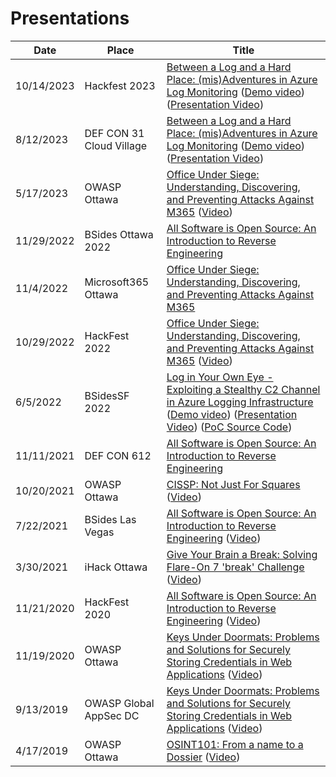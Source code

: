 # Presentations

| Date | Place | Title |
| ---| --- | --- |
| 10/14/2023 | Hackfest 2023 | [Between a Log and a Hard Place: (mis)Adventures in Azure Log Monitoring](https://github.com/0xd13a/presentations/blob/main/general/BetweenALogAndAHardPlace-Hackfest-2023.pdf) ([Demo video](https://www.youtube.com/watch?v=600OdiFNYWE)) ([Presentation Video](https://www.youtube.com/watch?v=DXYxuEsEyCg))|
| 8/12/2023 | DEF CON 31 Cloud Village | [Between a Log and a Hard Place: (mis)Adventures in Azure Log Monitoring](https://github.com/0xd13a/presentations/blob/main/general/BetweenALogAndAHardPlace-DEFCONCloudVillage-2023.pdf) ([Demo video](https://www.youtube.com/watch?v=600OdiFNYWE)) ([Presentation Video](https://www.youtube.com/watch?v=uKiRo6d5Obs))|
| 5/17/2023 | OWASP Ottawa | [Office Under Siege: Understanding, Discovering, and Preventing Attacks Against M365](https://github.com/0xd13a/presentations/blob/main/general/OfficeUnderSiege-DBeryoza-HackFest2022.pdf) ([Video](https://www.youtube.com/watch?v=CyVrl7MIgVA))|
| 11/29/2022 | BSides Ottawa 2022 | [All Software is Open Source: An Introduction to Reverse Engineering](https://github.com/0xd13a/presentations/blob/main/re/AllSoftwareIsOpenSource-BSidesOttawa2022.pdf)|
| 11/4/2022 | Microsoft365 Ottawa | [Office Under Siege: Understanding, Discovering, and Preventing Attacks Against M365](https://github.com/0xd13a/presentations/blob/main/general/OfficeUnderSiege-DBeryoza-M365Conference.pdf)|
| 10/29/2022 | HackFest 2022 | [Office Under Siege: Understanding, Discovering, and Preventing Attacks Against M365](https://github.com/0xd13a/presentations/blob/main/general/OfficeUnderSiege-DBeryoza-HackFest2022.pdf) ([Video](https://www.youtube.com/watch?v=tn9ZnOw7oVk))|
| 6/5/2022 | BSidesSF 2022 | [Log in Your Own Eye - Exploiting a Stealthy C2 Channel in Azure Logging Infrastructure](https://github.com/0xd13a/presentations/blob/main/general/LogInYourOwnEye-DBeryoza-BSidesSF2022.pdf) ([Demo video](https://github.com/0xd13a/presentations/blob/main/general/LogInYourOwnEye.mov)) ([Presentation Video](https://www.youtube.com/watch?v=PoEVzcSi3bc)) ([PoC Source Code](https://github.com/0xd13a/kusto-c2))|
| 11/11/2021 | DEF CON 612 | [All Software is Open Source: An Introduction to Reverse Engineering](https://github.com/0xd13a/presentations/blob/main/re/AllSoftwareIsOpenSource-DEFCON612-2021.pdf)|
| 10/20/2021 | OWASP Ottawa | [CISSP: Not Just For Squares](https://github.com/0xd13a/presentations/blob/main/general/CISSPNotJustForSquares-OWASPOttawaOct2021.pdf) ([Video](https://www.youtube.com/watch?v=tBdfEITSQNQ))|
| 7/22/2021 | BSides Las Vegas | [All Software is Open Source: An Introduction to Reverse Engineering](https://github.com/0xd13a/presentations/blob/main/re/AllSoftwareIsOpenSource-BsidesLV2021.pdf) ([Video](https://www.youtube.com/watch?v=5lftXH06_uk))|
| 3/30/2021 | iHack Ottawa | [Give Your Brain a Break: Solving Flare-On 7 'break' Challenge](https://github.com/0xd13a/presentations/blob/main/re/SolvingFlare-On7BreakChallenge.pdf) ([Video](https://www.youtube.com/watch?v=RQRtQxpnyZo)) |
| 11/21/2020 | HackFest 2020 | [All Software is Open Source: An Introduction to Reverse Engineering](https://github.com/0xd13a/presentations/blob/main/re/AllSoftwareIsOpenSource-HackFest2020.pdf) ([Video](https://www.youtube.com/watch?v=xBjubj1uEhw))|
| 11/19/2020 | OWASP Ottawa | [Keys Under Doormats: Problems and Solutions for Securely Storing Credentials in Web Applications](https://github.com/0xd13a/presentations/blob/main/general/KeysUnderDoormats_OWASPOttawa2020.pdf) ([Video](https://www.youtube.com/watch?v=d-pIWfDaZK8))|
| 9/13/2019 | OWASP Global AppSec DC | [Keys Under Doormats: Problems and Solutions for Securely Storing Credentials in Web Applications](https://github.com/0xd13a/presentations/blob/main/general/KeysUnderDoormats-slides-GlobalAppSecDC-2019-09-13.pdf) ([Video](https://www.youtube.com/watch?v=BCSFixmqxuQ))|
| 4/17/2019 | OWASP Ottawa | [OSINT101: From a name to a Dossier](https://github.com/0xd13a/presentations/blob/main/general/OSINT101%20-%20From%20a%20Name%20to%20a%20Dossier.pdf) ([Video](https://www.youtube.com/watch?v=84vphF4akV4)) |
